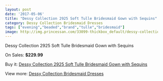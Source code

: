 ```yaml
---
layout: post
date: '2017-05-06'
title: "Dessy Collection 2925 Soft Tulle Bridesmaid Gown with Sequins"
category: Dessy Collection Bridesmaid Dresses
tags: ["evening","beaded","brand","tulle","bridesmaid"]
image: http://img.princessan.com/33099-thickbox_default/dessy-collection-2925-soft-tulle-bridesmaid-gown-with-sequins.jpg
---
```

Dessy Collection 2925 Soft Tulle Bridesmaid Gown with Sequins

On Sales: **$229.99**
<a href="https://www.princessan.com/en/15332-dessy-collection-2925-soft-tulle-bridesmaid-gown-with-sequins.html"><amp-img layout="responsive" width="600" height="600" src="//img.princessan.com/33099-thickbox_default/dessy-collection-2925-soft-tulle-bridesmaid-gown-with-sequins.jpg" alt="Dessy Collection 2925 Soft Tulle Bridesmaid Gown with Sequins 0" /></a>
<a href="https://www.princessan.com/en/15332-dessy-collection-2925-soft-tulle-bridesmaid-gown-with-sequins.html"><amp-img layout="responsive" width="600" height="600" src="//img.princessan.com/33100-thickbox_default/dessy-collection-2925-soft-tulle-bridesmaid-gown-with-sequins.jpg" alt="Dessy Collection 2925 Soft Tulle Bridesmaid Gown with Sequins 1" /></a>

Buy it: [Dessy Collection 2925 Soft Tulle Bridesmaid Gown with Sequins](https://www.princessan.com/en/15332-dessy-collection-2925-soft-tulle-bridesmaid-gown-with-sequins.html "Dessy Collection 2925 Soft Tulle Bridesmaid Gown with Sequins")

View more: [Dessy Collection Bridesmaid Dresses](https://www.princessan.com/en/111- "Dessy Collection Bridesmaid Dresses")